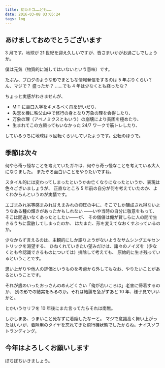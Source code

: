 ```yaml
---
title: 初カキコ……ども……
date: 2016-03-08 03:05:24
tags: log
---
```


## あけましておめでとうございます

3 月です。地球が 21 世紀を迎え久しいですが、皆さまいかがお過ごしでしょうか。

僕は元気（物質的に滅してはいないという意味）です。

たぶん、ブログのような形でまともな情報発信をするのは 5 年ぶりくらい？ ん、マジで？ 盛ったか？ ……でも 4 年は少なくとも経ったな？

ちょっと実感がわきませんが、

- MIT に裏口入学をキメるべく爪を研いだり、
- 失恋を機に秩父山中で修行の身となり万象の理を会得したり、
- 万象の理（アベノミクスともいう）の崩壊により貧困を極めたり、
- 生まれてこの方願ってもいなかった 24/7 ワークで筋トレしたり、

しているうちに地球は 5 回転くらいしていたようです。公転のほうで。

## 季節は次々

何やら奇っ怪なことを考えていたガキは、何やら奇っ怪なことを考えている大人になりました。
またぞろ面白いことをやりたいですね。

スタイル的には変わってしまったというかお亡くなりになったというか、表現は色々ございましょうが、
正直なところ 5 年前の自分が何を考えていたのか、よくわからんというのが実情です。

エゴまみれ劣等感まみれ甘えまみれの抑圧の中に、そこでしか醸成され得ないようなある種の輝きがあったかもしれない
――いや当時の自分に敬意をもって、そこは間違いなくあったとしたい――が、
その価値は俺が賢しらに人の間で生きるうちに雲散してしまったのか、
はたまた、形を変えてなおくすぶっているのか。

少なからず言えるのは、主観的にしか語りようがないようなサムシングエキセントリックを渇望する、
ひねくれていきたい望みだけは、諸々のノイズを（少なくとも今認識できるものについては）排除して考えても、
原始的に生き残っているということです。

思い上がりや他人の評価というものを考慮から外してもなお、やりたいことがあるということです。

それが歳のいったおっさんのめんどくさい「俺が若いころは」老害に帰着するのか、
別の形での結実をみるのか。それは結論を急がずあと 10 年、様子見でいいかと。

とかいうセリフを 10 年後にまた言ってたらそれは南無。

しかしまあ、うまいこと死なずに着陸したなーと。
マジで意識高く舞い上がったはいいが、着陸用のタイヤを忘れてきた飛行機状態でしたからね。ナイスソフトランディング。

## 今年はよろしくお願いします

ぼちぼちいきましょう。

